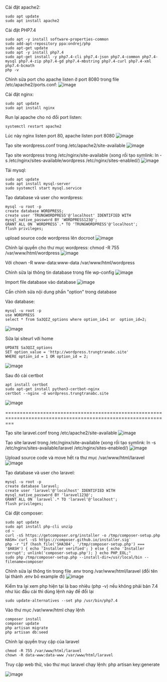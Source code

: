 Cài đặt apache2:
```
sudo apt update
sudo apt install apache2
```
Cài đặt PHP7.4
```
sudo apt -y install software-properties-common
sudo add-apt-repository ppa:ondrej/php
sudo apt-get update
sudo apt -y install php7.4
sudo apt-get install -y php7.4-cli php7.4-json php7.4-common php7.4-mysql php7.4-zip php7.4-gd php7.4-mbstring php7.4-curl php7.4-xml php7.4-bcmath
php -v
```
Chỉnh sửa port cho apache listen ở port 8080 trong file /etc/apache2/ports.conf:
![image](https://github.com/user-attachments/assets/8f5c2172-d465-4d48-8440-9d570bf8184d)

Cài đặt nginx:
```
sudo apt update
sudo apt install nginx
```
Run lại apache cho nó đổi port listen:
```
systemctl restart apache2
```
Lúc này nginx listen port 80, apache listen port 8080
![image](https://github.com/user-attachments/assets/38dd23f6-0f15-45ca-8c07-044165a113ee)

Tạo site wordpress.conf trong /etc/apache2/site-available
![image](https://github.com/user-attachments/assets/46897c8d-3c6a-4a45-b887-6317113008a2)

Tạo site wordpress trong /etc/nginx/site-available (xong rồi tạo symlink: ln -s /etc/nginx/sites-available/wordpress /etc/nginx/sites-enabled/)
![image](https://github.com/user-attachments/assets/16633106-aa4f-4eb1-9f01-bfff5b3b0ec8)

Tải mysql:
```
sudo apt update
sudo apt install mysql-server
sudo systemctl start mysql.service
```
Tạo database và user cho wordpress:
```
mysql -u root -p
create database WORDPRESS;
create user 'TRUNGWORDPRESS'@'localhost' IDENTIFIED WITH mysql_native_password BY 'WORDPRESS123@';
GRANT ALL ON `WORDPRESS`.* TO 'TRUNGWORDPRESS'@'localhost';
flush privileges;
```
upload source code wordpress lên docroot
![image](https://github.com/user-attachments/assets/62837788-905a-40d5-9e6b-0391d8e7f595)

Chỉnh lại quyền cho thư mục wordpress: chmod -R 755 /var/www/html/wordpress 
![image](https://github.com/user-attachments/assets/f2f51bd4-9817-4242-a8f2-05611c6e7172)

Với chown -R www-data:www-data /var/www/html/wordpress 

Chỉnh sửa lại thông tin database trong file wp-config
![image](https://github.com/user-attachments/assets/2d3a8f73-95eb-4630-ba00-00728e6ed3cb)

Import file database vào database
![image](https://github.com/user-attachments/assets/2c50ec9e-3998-4619-aaaa-7b333930d264)

Cần chỉnh sửa nội dung phần "option" trong database

Vào database:
```
mysql -u root -p
use WORDPRESS
select * from Sa3QIZ_options where option_id=1 or  option_id=2;
```
![image](https://github.com/user-attachments/assets/0f826c4b-4203-4a5b-a7d5-d21239c67d19)

Sửa lại siteurl với home
```
UPDATE Sa3QIZ_options
SET option_value = 'http://wordpress.trungtranabc.site'
WHERE option_id = 1 OR option_id = 2;
```
![image](https://github.com/user-attachments/assets/18cd155d-4c91-4f57-9947-0ac71aed7420)

Sau đó cài certbot
```
apt install certbot
sudo apt-get install python3-certbot-nginx
certbot --nginx -d wordpress.trungtranabc.site
```
![image](https://github.com/user-attachments/assets/6d778871-b289-4ff1-b7a0-1c9bd0a5157e)

===============================================================================================================

Tạo site laravel.conf trong /etc/apache2/site-available
![image](https://github.com/user-attachments/assets/39b7807d-28ce-42ab-8566-56399636a2ff)

Tạo site laravel trong /etc/nginx/site-available (xong rồi tạo symlink: ln -s /etc/nginx/sites-available/laravel /etc/nginx/sites-enabled/)
![image](https://github.com/user-attachments/assets/ae1faa71-dae8-4326-8760-f55df1fd421d)

Upload source code và move hết ra thư mục /var/www/html/laravel
![image](https://github.com/user-attachments/assets/2d67eaf7-60d4-47c8-85df-e18f65a5c732)

Tạo database và user cho laravel:
```
mysql -u root -p
create database laravel;
create user 'laravel'@'localhost' IDENTIFIED WITH mysql_native_password BY 'laravel123@';
GRANT ALL ON `laravel`.* TO 'laravel'@'localhost';
flush privileges;
```

Cài đặt composer:
```
sudo apt update
sudo apt install php-cli unzip
cd ~
curl -sS https://getcomposer.org/installer -o /tmp/composer-setup.php
HASH=`curl -sS https://composer.github.io/installer.sig`
php -r "if (hash_file('SHA384', '/tmp/composer-setup.php') === '$HASH') { echo 'Installer verified'; } else { echo 'Installer corrupt'; unlink('composer-setup.php'); } echo PHP_EOL;"
sudo php /tmp/composer-setup.php --install-dir=/usr/local/bin --filename=composer
```

Chỉnh sửa lại thông tin trong file .env trong /var/www/html/laravel (đổi tên lại thành .env bỏ example đi)
![image](https://github.com/user-attachments/assets/1afcead8-e616-4c94-bfa1-7ad591f47ccb)

Kiểm tra lại xem php hiện tại là bao nhiêu (php -v) nếu không phải bản 7.4 như lúc đầu cài thì dùng lệnh này để đổi lại
```
sudo update-alternatives --set php /usr/bin/php7.4
```

Vào thư mục /var/www/html chạy lệnh
```
composer install
composer update
php artisan migrate
php artisan db:seed
```

Chỉnh lại quyền truy cập của laravel
```
chmod -R 755 /var/www/html/laravel
chown -R data-www:data-www /var/www/html/laravel
```

Truy cập web thử, vào thư mục laravel chạy lệnh: php artisan key:generate

![image](https://github.com/user-attachments/assets/5caf1fe1-6c95-48ea-928d-b4cb9eb0065f)
